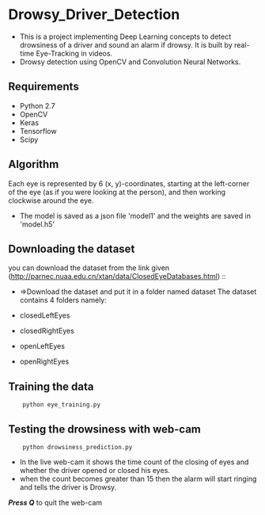 # Drowsy_Driver_Detection
*   This is a project implementing Deep Learning concepts to detect drowsiness of a driver and sound an alarm if drowsy. It is built by real-time Eye-Tracking in videos.
*   Drowsy detection using OpenCV and Convolution Neural Networks.

## Requirements
*  Python 2.7
*  OpenCV
*  Keras
*  Tensorflow
*  Scipy

## Algorithm

Each eye is represented by 6 (x, y)-coordinates, starting at the left-corner of the eye (as if you were looking at the person), and then working clockwise around the eye.

* The model is saved as a json file 'model1' and the weights are saved in 'model.h5'

## Downloading the dataset
you can download the dataset from the link given (http://parnec.nuaa.edu.cn/xtan/data/ClosedEyeDatabases.html) ::
* =>Download the dataset and put it in a folder named dataset
The dataset contains 4 folders namely:

* closedLeftEyes
* closedRightEyes
* openLeftEyes
* openRightEyes

## Training the data
```
    python eye_training.py
```

## Testing the drowsiness with web-cam
~~~
    python drowsiness_prediction.py
~~~

* In the live web-cam it shows the time count of the closing of eyes and whether the driver opened or closed his eyes.
* when the count becomes greater than 15 then the alarm will start ringing and tells the driver is Drowsy.

***Press Q*** to quit the web-cam
